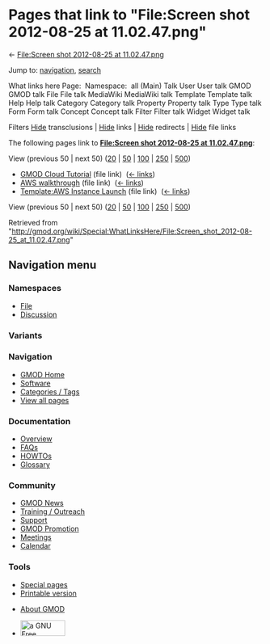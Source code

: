 <div id="mw-page-base" class="noprint">

</div>

<div id="mw-head-base" class="noprint">

</div>

<div id="content" class="mw-body" role="main">

<span id="top"></span>

<div id="mw-js-message" style="display:none;">

</div>



# <span dir="auto">Pages that link to "File:Screen shot 2012-08-25 at 11.02.47.png"</span>

<div id="bodyContent">

<div id="contentSub">

← [File:Screen shot 2012-08-25 at
11.02.47.png](/wiki/File:Screen_shot_2012-08-25_at_11.02.47.png "File:Screen shot 2012-08-25 at 11.02.47.png")

</div>

<div id="jump-to-nav" class="mw-jump">

Jump to: [navigation](#mw-navigation), [search](#p-search)

</div>

<div id="mw-content-text">

What links here Page:  Namespace:  all (Main) Talk User User talk GMOD
GMOD talk File File talk MediaWiki MediaWiki talk Template Template talk
Help Help talk Category Category talk Property Property talk Type Type
talk Form Form talk Concept Concept talk Filter Filter talk Widget
Widget talk

Filters
[Hide](/mediawiki/index.php?title=Special:WhatLinksHere/File:Screen_shot_2012-08-25_at_11.02.47.png&hidetrans=1 "Special:WhatLinksHere/File:Screen shot 2012-08-25 at 11.02.47.png")
transclusions \|
[Hide](/mediawiki/index.php?title=Special:WhatLinksHere/File:Screen_shot_2012-08-25_at_11.02.47.png&hidelinks=1 "Special:WhatLinksHere/File:Screen shot 2012-08-25 at 11.02.47.png")
links \|
[Hide](/mediawiki/index.php?title=Special:WhatLinksHere/File:Screen_shot_2012-08-25_at_11.02.47.png&hideredirs=1 "Special:WhatLinksHere/File:Screen shot 2012-08-25 at 11.02.47.png")
redirects \|
[Hide](/mediawiki/index.php?title=Special:WhatLinksHere/File:Screen_shot_2012-08-25_at_11.02.47.png&hideimages=1 "Special:WhatLinksHere/File:Screen shot 2012-08-25 at 11.02.47.png")
file links

The following pages link to **[File:Screen shot 2012-08-25 at
11.02.47.png](/wiki/File:Screen_shot_2012-08-25_at_11.02.47.png "File:Screen shot 2012-08-25 at 11.02.47.png")**:

View (previous 50 \| next 50)
([20](/mediawiki/index.php?title=Special:WhatLinksHere/File:Screen_shot_2012-08-25_at_11.02.47.png&limit=20 "Special:WhatLinksHere/File:Screen shot 2012-08-25 at 11.02.47.png")
\|
[50](/mediawiki/index.php?title=Special:WhatLinksHere/File:Screen_shot_2012-08-25_at_11.02.47.png&limit=50 "Special:WhatLinksHere/File:Screen shot 2012-08-25 at 11.02.47.png")
\|
[100](/mediawiki/index.php?title=Special:WhatLinksHere/File:Screen_shot_2012-08-25_at_11.02.47.png&limit=100 "Special:WhatLinksHere/File:Screen shot 2012-08-25 at 11.02.47.png")
\|
[250](/mediawiki/index.php?title=Special:WhatLinksHere/File:Screen_shot_2012-08-25_at_11.02.47.png&limit=250 "Special:WhatLinksHere/File:Screen shot 2012-08-25 at 11.02.47.png")
\|
[500](/mediawiki/index.php?title=Special:WhatLinksHere/File:Screen_shot_2012-08-25_at_11.02.47.png&limit=500 "Special:WhatLinksHere/File:Screen shot 2012-08-25 at 11.02.47.png"))

- [GMOD Cloud Tutorial](/wiki/GMOD_Cloud_Tutorial "GMOD Cloud Tutorial")
  (file link) ‎ <span class="mw-whatlinkshere-tools">([←
  links](/mediawiki/index.php?title=Special:WhatLinksHere&target=GMOD+Cloud+Tutorial "Special:WhatLinksHere"))</span>
- [AWS walkthrough](/wiki/AWS_walkthrough "AWS walkthrough") (file link)
  ‎ <span class="mw-whatlinkshere-tools">([←
  links](/mediawiki/index.php?title=Special:WhatLinksHere&target=AWS+walkthrough "Special:WhatLinksHere"))</span>
- [Template:AWS Instance
  Launch](/wiki/Template:AWS_Instance_Launch "Template:AWS Instance Launch")
  (file link) ‎ <span class="mw-whatlinkshere-tools">([←
  links](/mediawiki/index.php?title=Special:WhatLinksHere&target=Template%3AAWS+Instance+Launch "Special:WhatLinksHere"))</span>

View (previous 50 \| next 50)
([20](/mediawiki/index.php?title=Special:WhatLinksHere/File:Screen_shot_2012-08-25_at_11.02.47.png&limit=20 "Special:WhatLinksHere/File:Screen shot 2012-08-25 at 11.02.47.png")
\|
[50](/mediawiki/index.php?title=Special:WhatLinksHere/File:Screen_shot_2012-08-25_at_11.02.47.png&limit=50 "Special:WhatLinksHere/File:Screen shot 2012-08-25 at 11.02.47.png")
\|
[100](/mediawiki/index.php?title=Special:WhatLinksHere/File:Screen_shot_2012-08-25_at_11.02.47.png&limit=100 "Special:WhatLinksHere/File:Screen shot 2012-08-25 at 11.02.47.png")
\|
[250](/mediawiki/index.php?title=Special:WhatLinksHere/File:Screen_shot_2012-08-25_at_11.02.47.png&limit=250 "Special:WhatLinksHere/File:Screen shot 2012-08-25 at 11.02.47.png")
\|
[500](/mediawiki/index.php?title=Special:WhatLinksHere/File:Screen_shot_2012-08-25_at_11.02.47.png&limit=500 "Special:WhatLinksHere/File:Screen shot 2012-08-25 at 11.02.47.png"))

</div>

<div class="printfooter">

Retrieved from
"<http://gmod.org/wiki/Special:WhatLinksHere/File:Screen_shot_2012-08-25_at_11.02.47.png>"

</div>

<div id="catlinks" class="catlinks catlinks-allhidden">

</div>

<div class="visualClear">

</div>

</div>

</div>

<div id="mw-navigation">

## Navigation menu

<div id="mw-head">



<div id="left-navigation">

<div id="p-namespaces" class="vectorTabs" role="navigation"
aria-labelledby="p-namespaces-label">

### Namespaces

- <span id="ca-nstab-image"><a href="/wiki/File:Screen_shot_2012-08-25_at_11.02.47.png"
  accesskey="c" title="View the file page [c]">File</a></span>
- <span id="ca-talk"><a
  href="/mediawiki/index.php?title=File_talk:Screen_shot_2012-08-25_at_11.02.47.png&amp;action=edit&amp;redlink=1"
  accesskey="t"
  title="Discussion about the content page [t]">Discussion</a></span>

</div>

<div id="p-variants" class="vectorMenu emptyPortlet" role="navigation"
aria-labelledby="p-variants-label">

### 

### Variants[](#)

<div class="menu">

</div>

</div>

</div>

<div id="right-navigation">





</div>



</div>

</div>

</div>

<div id="mw-panel">

<div id="p-logo" role="banner">

<a href="/wiki/Main_Page"
style="background-image: url(http://gmod.org/images/GMOD-cogs.png);"
title="Visit the main page"></a>

</div>

<div id="p-Navigation" class="portal" role="navigation"
aria-labelledby="p-Navigation-label">

### Navigation

<div class="body">

- <span id="n-GMOD-Home">[GMOD Home](/wiki/Main_Page)</span>
- <span id="n-Software">[Software](/wiki/GMOD_Components)</span>
- <span id="n-Categories-.2F-Tags">[Categories /
  Tags](/wiki/Categories)</span>
- <span id="n-View-all-pages">[View all
  pages](/wiki/Special:AllPages)</span>

</div>

</div>

<div id="p-Documentation" class="portal" role="navigation"
aria-labelledby="p-Documentation-label">

### Documentation

<div class="body">

- <span id="n-Overview">[Overview](/wiki/Overview)</span>
- <span id="n-FAQs">[FAQs](/wiki/Category:FAQ)</span>
- <span id="n-HOWTOs">[HOWTOs](/wiki/Category:HOWTO)</span>
- <span id="n-Glossary">[Glossary](/wiki/Glossary)</span>

</div>

</div>

<div id="p-Community" class="portal" role="navigation"
aria-labelledby="p-Community-label">

### Community

<div class="body">

- <span id="n-GMOD-News">[GMOD News](/wiki/GMOD_News)</span>
- <span id="n-Training-.2F-Outreach">[Training /
  Outreach](/wiki/Training_and_Outreach)</span>
- <span id="n-Support">[Support](/wiki/Support)</span>
- <span id="n-GMOD-Promotion">[GMOD
  Promotion](/wiki/GMOD_Promotion)</span>
- <span id="n-Meetings">[Meetings](/wiki/Meetings)</span>
- <span id="n-Calendar">[Calendar](/wiki/Calendar)</span>

</div>

</div>

<div id="p-tb" class="portal" role="navigation"
aria-labelledby="p-tb-label">

### Tools

<div class="body">

- <span id="t-specialpages"><a href="/wiki/Special:SpecialPages" accesskey="q"
  title="A list of all special pages [q]">Special pages</a></span>
- <span id="t-print"><a
  href="/mediawiki/index.php?title=Special:WhatLinksHere/File:Screen_shot_2012-08-25_at_11.02.47.png&amp;printable=yes"
  rel="alternate" accesskey="p"
  title="Printable version of this page [p]">Printable version</a></span>

</div>

</div>

</div>

</div>

<div id="footer" role="contentinfo">

- <span id="footer-places-about">[About
  GMOD](/wiki/GMOD:About "GMOD:About")</span>

<!-- -->

- <span id="footer-copyrightico">[<img src="http://www.gnu.org/graphics/gfdl-logo-small.png" width="88"
  height="31" alt="a GNU Free Documentation License" />](http://www.gnu.org/licenses/fdl-1.3.html)</span>


<div style="clear:both">

</div>

</div>
